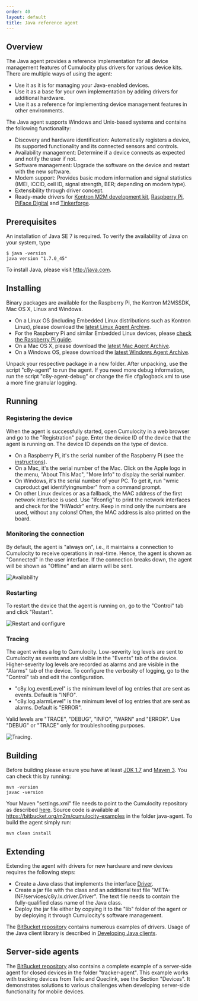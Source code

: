 ```yaml
---
order: 40
layout: default
title: Java reference agent
---
```


## Overview

The Java agent provides a reference implementation for all device management features of Cumulocity plus drivers for various device kits. There are multiple ways of using the agent:

* Use it as it is for managing your Java-enabled devices.
* Use it as a base for your own implementation by adding drivers for additional hardware.
* Use it as a reference for implementing device management features in other environments.

The Java agent supports Windows and Unix-based systems and contains the following functionality: 

* Discovery and hardware identification: Automatically registers a device, its supported functionality and its connected sensors and controls.
* Availability management: Determine if a device connects as expected and notify the user if not.
* Software management: Upgrade the software on the device and restart with the new software.
* Modem support: Provides basic modem information and signal statistics  (IMEI, ICCID, cell ID, signal strength, BER; depending on modem type).
* Extensibility through driver concept.
* Ready-made drivers for [Kontron M2M development kit](/guides/devices/kontron), [Raspberry Pi](/guides/devices/raspberry-pi), [PiFace Digital](/guides/devices/raspberry-pi) and [Tinkerforge](/guides/devices/tinkerforge).

## Prerequisites

An installation of Java SE 7 is required. To verify the availability of Java on your system, type

	$ java -version
	java version "1.7.0_45"

To install Java, please visit http://java.com.

## Installing

Binary packages are available for the Raspberry Pi, the Kontron M2MSSDK, Mac OS X, Linux and Windows. 

* On a Linux OS (including Embedded Linux distributions such as Kontron Linux), please download the [latest Linux Agent Archive](http://resources.cumulocity.com/examples/cumulocity-linux-agent-latest.tar.gz).
* For the Raspberry Pi and similar Embedded Linux devices, please [check the Raspberry Pi guide](/guides/devices/raspberry-pi).
* On a Mac OS X, please download the [latest Mac Agent Archive](http://resources.cumulocity.com/examples/cumulocity-mac-agent-latest.tar.gz).
* On a Windows OS, please download the [latest Windows Agent Archive](http://resources.cumulocity.com/examples/cumulocity-win-agent-latest.zip).

Unpack your respective package in a new folder. After unpacking, use the script "c8y-agent" to run the agent. If you need more debug information, run the script "c8y-agent-debug" or change the file cfg/logback.xml to use a more fine granular logging.

## Running

### Registering the device

When the agent is successfully started, open Cumulocity in a web browser and go to the "Registration" page. Enter the device ID of the device that the agent is running on. The device ID depends on the type of device.

* On a Raspberry Pi, it's the serial number of the Raspberry Pi (see the [instructions](/guides/devices/raspberry-pi)).
* On a Mac, it's the serial number of the Mac. Click on the Apple logo in the menu, "About This Mac", "More Info" to display the serial number.
* On Windows, it's the serial number of your PC. To get it, run "wmic csproduct get identifyingnumber" from a command prompt.
* On other Linux devices or as a fallback, the MAC address of the first network interface is used. Use "ifconfig" to print the network interfaces and check for the "HWaddr" entry. Keep in mind only the numbers are used, without any colons! Often, the MAC address is also printed on the board.

### Monitoring the connection

By default, the agent is "always on", i.e., it maintains a connection to Cumulocity to receive operations in real-time. Hence, the agent is shown as "Connected" in the user interface. If the connection breaks down, the agent will be shown as "Offline" and an alarm will be sent.

![Availability](/guides/devices/javaavailability.png)

### Restarting

To restart the device that the agent is running on, go to the "Control" tab and click "Restart".

![Restart and configure](/guides/devices/javarestartconfig.png)

### Tracing

The agent writes a log to Cumulocity. Low-severity log levels are sent to Cumulocity as events and are visible in the "Events" tab of the device. Higher-severity log levels are recorded as alarms and are visible in the "Alarms" tab of the device. To configure the verbosity of logging, go to the "Control" tab and edit the configuration.

* "c8y.log.eventLevel" is the minimum level of log entries that are sent as events. Default is "INFO".
* "c8y.log.alarmLevel" is the minimum level of log entries that are sent as alarms. Default is "ERROR".

Valid levels are "TRACE", "DEBUG", "INFO", "WARN" and "ERROR". Use "DEBUG" or "TRACE" only for troubleshooting purposes.

![Tracing](/guides/devices/javatracing.png).

## Building

Before building please ensure you have at least [JDK 1.7](http://www.oracle.com/technetwork/java/javase/downloads/index.html) and [Maven 3](http://maven.apache.org/download.cgi). You can check this by running:

	mvn -version
	javac -version

Your Maven "settings.xml" file needs to point to the Cumulocity repository as described [here](https://bitbucket.org/m2m/cumulocity-clients-java). Source code is available at https://bitbucket.org/m2m/cumulocity-examples in the folder java-agent. To build the agent simply run:

	mvn clean install

## Extending

Extending the agent with drivers for new hardware and new devices requires the following steps:

* Create a Java class that implements the interface [Driver](https://bitbucket.org/m2m/cumulocity-examples/src/c1ab2abac58e683697061d2f8740c54da055061b/linux-agent/lx-driver/src/main/java/c8y/lx/driver/Driver.java?at=default).
* Create a jar file with the class and an additional text file "META-INF/services/c8y.lx.driver.Driver". The text file needs to contain the fully-qualified class name of the Java class.
* Deploy the jar file either by copying it to the "lib" folder of the agent or by deploying it through Cumulocity's software management.

The [BitBucket repository](https://bitbucket.org/m2m/cumulocity-examples) contains numerous examples of drivers. Usage of the Java client library is described in [Developing Java clients](/guides/java/developing).

## Server-side agents

The [BitBucket repository](https://bitbucket.org/m2m/cumulocity-examples) also contains a complete example of a server-side agent for closed devices in the folder "tracker-agent". This example works with tracking devices from Telic and Queclink, see the Section "Devices". It demonstrates solutions to various challenges when developing server-side functionality for mobile devices.

